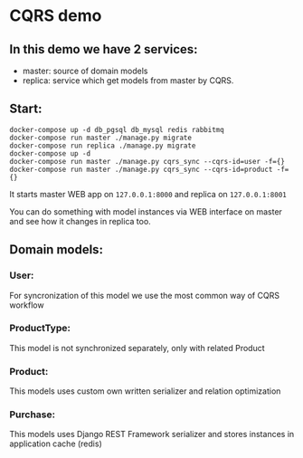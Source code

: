 # CQRS demo

## In this demo we have 2 services:

- master: source of domain models
- replica: service which get models from master by CQRS.


## Start:

```
docker-compose up -d db_pgsql db_mysql redis rabbitmq
docker-compose run master ./manage.py migrate
docker-compose run replica ./manage.py migrate
docker-compose up -d
docker-compose run master ./manage.py cqrs_sync --cqrs-id=user -f={}
docker-compose run master ./manage.py cqrs_sync --cqrs-id=product -f={}
```

It starts master WEB app on `127.0.0.1:8000` and replica on `127.0.0.1:8001`

You can do something with model instances via WEB interface on master and see how it changes in replica too.


## Domain models:

### User:

For syncronization of this model we use the most common way of CQRS workflow

### ProductType:

This model is not synchronized separately, only with related Product

### Product:

This models uses custom own written serializer and relation optimization

### Purchase:

This models uses Django REST Framework serializer and stores instances in application cache (redis)


